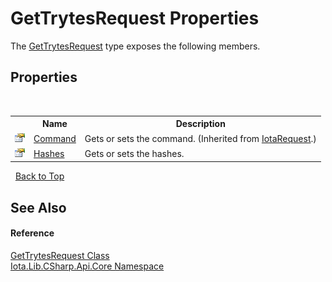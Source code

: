 # GetTrytesRequest Properties
 

The <a href="T_Iota_Lib_CSharp_Api_Core_GetTrytesRequest">GetTrytesRequest</a> type exposes the following members.


## Properties
&nbsp;<table><tr><th></th><th>Name</th><th>Description</th></tr><tr><td>![Public property](media/pubproperty.gif "Public property")</td><td><a href="P_Iota_Lib_CSharp_Api_Core_IotaRequest_Command">Command</a></td><td>
Gets or sets the command.
 (Inherited from <a href="T_Iota_Lib_CSharp_Api_Core_IotaRequest">IotaRequest</a>.)</td></tr><tr><td>![Public property](media/pubproperty.gif "Public property")</td><td><a href="P_Iota_Lib_CSharp_Api_Core_GetTrytesRequest_Hashes">Hashes</a></td><td>
Gets or sets the hashes.</td></tr></table>&nbsp;
<a href="#gettrytesrequest-properties">Back to Top</a>

## See Also


#### Reference
<a href="T_Iota_Lib_CSharp_Api_Core_GetTrytesRequest">GetTrytesRequest Class</a><br /><a href="N_Iota_Lib_CSharp_Api_Core">Iota.Lib.CSharp.Api.Core Namespace</a><br />